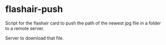# flashair-push

Script for the flashair card to push the path of the newest jpg file in a 
folder to a remote server.

Server to download that file.
